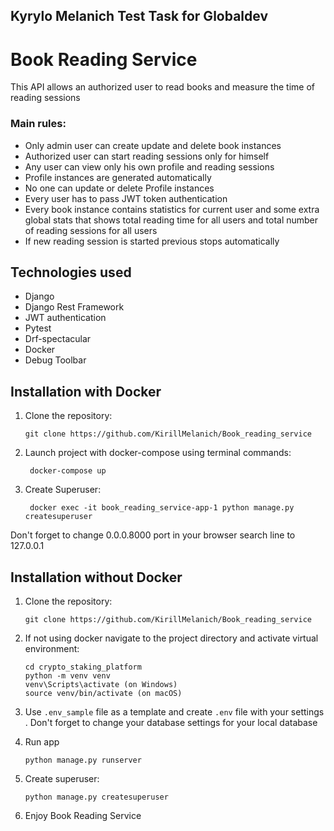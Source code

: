 ## Kyrylo Melanich Test Task for Globaldev
# Book Reading Service
This API allows an authorized user to read books and measure the time of reading sessions
### Main rules:
- Only admin user can create update and delete book instances
- Authorized user can start reading sessions only for himself
- Any user can view only his own profile and reading sessions
- Profile instances are generated automatically
- No one can update or delete Profile instances
- Every user has to pass JWT token authentication
- Every book instance contains statistics for current user and some extra global stats that shows total reading time for all users and total number of reading sessions  for all users
- If new reading session is started previous stops automatically 

## Technologies used
- Django
- Django Rest Framework
- JWT authentication
- Pytest
- Drf-spectacular
- Docker
- Debug Toolbar

## Installation with Docker
1. Clone the repository:
   ```shell
   git clone https://github.com/KirillMelanich/Book_reading_service
   
2. Launch project with docker-compose using terminal commands:
   ```shell
    docker-compose up

3. Create Superuser:
   ```shell
    docker exec -it book_reading_service-app-1 python manage.py createsuperuser   
Don't forget to change 0.0.0.8000 port in your browser search line to 127.0.0.1

## Installation without Docker
1. Clone the repository:
   ```shell
   git clone https://github.com/KirillMelanich/Book_reading_service
   
2. If not using docker navigate to the project directory and activate virtual environment:
   ```shell
   cd crypto_staking_platform
   python -m venv venv
   venv\Scripts\activate (on Windows)
   source venv/bin/activate (on macOS)

3. Use `.env_sample` file as a template and create `.env` file with your settings
    . Don't forget to change your database settings for your local database

4. Run app
   ```shell
   python manage.py runserver
5. Create superuser:
   ```shell
   python manage.py createsuperuser
   
6. Enjoy Book Reading Service